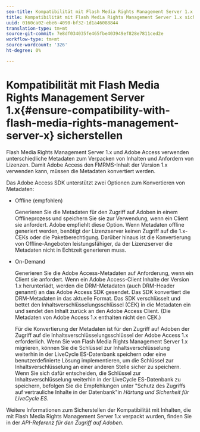 ```yaml
---
seo-title: Kompatibilität mit Flash Media Rights Management Server 1.x sicherstellen
title: Kompatibilität mit Flash Media Rights Management Server 1.x sicherstellen
uuid: 0160ca02-ebe6-4090-bf32-1d1a46088844
translation-type: tm+mt
source-git-commit: 7e8df034035fe465fbe403949ef828e7811ced2e
workflow-type: tm+mt
source-wordcount: '326'
ht-degree: 0%

---
```



# Kompatibilität mit Flash Media Rights Management Server 1.x{#ensure-compatibility-with-flash-media-rights-management-server-x} sicherstellen

Flash Media Rights Management Server 1.x und Adobe Access verwenden unterschiedliche Metadaten zum Verpacken von Inhalten und Anfordern von Lizenzen. Damit Adobe Access den FMRMS-Inhalt der Version 1.x verwenden kann, müssen die Metadaten konvertiert werden.

Das Adobe Access SDK unterstützt zwei Optionen zum Konvertieren von Metadaten:

* Offline (empfohlen)

   Generieren Sie die Metadaten für den Zugriff auf Adoben in einem Offlineprozess und speichern Sie sie zur Verwendung, wenn ein Client sie anfordert. Adobe empfiehlt diese Option. Wenn Metadaten offline generiert werden, benötigt der Lizenzserver keinen Zugriff auf die 1.x-CEKs oder die Paketberechtigung. Darüber hinaus ist die Konvertierung von Offline-Angeboten leistungsfähiger, da der Lizenzserver die Metadaten nicht in Echtzeit generieren muss.

* On-Demand

   Generieren Sie die Adobe Access-Metadaten auf Anforderung, wenn ein Client sie anfordert. Wenn ein Adobe Access-Client Inhalte der Version 1.x herunterlädt, werden die DRM-Metadaten (auch DRM-Header genannt) an das Adobe Access SDK gesendet. Das SDK konvertiert die DRM-Metadaten in das aktuelle Format. Das SDK verschlüsselt und bettet den Inhaltsverschlüsselungsschlüssel (CEK) in die Metadaten ein und sendet den Inhalt zurück an den Adobe Access Client. (Die Metadaten von Adobe Access 1.x enthalten nicht den CEK.)

   Für die Konvertierung der Metadaten ist für den Zugriff auf Adoben der Zugriff auf die Inhaltsverschlüsselungsschlüssel der Adobe Access 1.x erforderlich. Wenn Sie von Flash Media Rights Management Server 1.x migrieren, können Sie die Schlüssel zur Inhaltsverschlüsselung weiterhin in der LiveCycle ES-Datenbank speichern oder eine benutzerdefinierte Lösung implementieren, um die Schlüssel zur Inhaltsverschlüsselung an einer anderen Stelle sicher zu speichern. Wenn Sie sich dafür entscheiden, die Schlüssel zur Inhaltsverschlüsselung weiterhin in der LiveCycle ES-Datenbank zu speichern, befolgen Sie die Empfehlungen unter &quot;Schutz des Zugriffs auf vertrauliche Inhalte in der Datenbank&quot;in *Härtung und Sicherheit für LiveCycle ES*.

Weitere Informationen zum Sicherstellen der Kompatibilität mit Inhalten, die mit Flash Media Rights Management Server 1.x verpackt wurden, finden Sie in der *API-Referenz für den Zugriff auf Adoben*.

